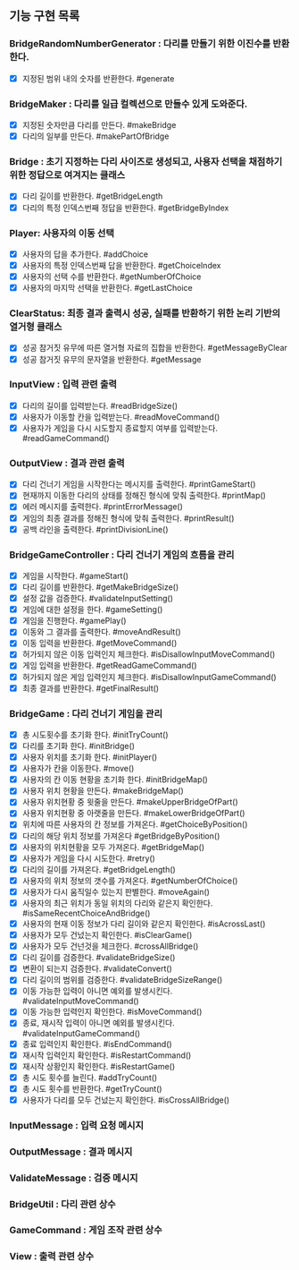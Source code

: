 
## 기능 구현 목록

### BridgeRandomNumberGenerator : 다리를 만들기 위한 이진수를 반환한다.
- [x] 지정된 범위 내의 숫자를 반환한다. #generate

### BridgeMaker : 다리를 일급 컬렉션으로 만들수 있게 도와준다.
- [x] 지정된 숫자만큼 다리를 만든다. #makeBridge
- [x] 다리의 일부를 만든다. #makePartOfBridge

### Bridge : 초기 지정하는 다리 사이즈로 생성되고, 사용자 선택을 채점하기 위한 정답으로 여겨지는 클래스
- [x] 다리 길이를 반환한다. #getBridgeLength
- [x] 다리의 특정 인덱스번째 정답을 반환한다. #getBridgeByIndex

### Player: 사용자의 이동 선택
- [x] 사용자의 답을 추가한다. #addChoice
- [x] 사용자의 특정 인덱스번째 답을 반환한다. #getChoiceIndex
- [x] 사용자의 선택 수를 반환한다. #getNumberOfChoice
- [x] 사용자의 마지막 선택을 반환한다. #getLastChoice

### ClearStatus: 최종 결과 출력시 성공, 실패를 반환하기 위한 논리 기반의 열거형 클래스
- [x] 성공 참거짓 유무에 따른 열거형 자료의 집합을 반환한다. #getMessageByClear
- [x] 성공 참거짓 유무의 문자열을 반환한다. #getMessage

### InputView : 입력 관련 출력
- [x] 다리의 길이를 입력받는다. #readBridgeSize()
- [x] 사용자가 이동할 칸을 입력받는다. #readMoveCommand()
- [x] 사용자가 게임을 다시 시도할지 종료할지 여부를 입력받는다. #readGameCommand()

### OutputView : 결과 관련 출력
- [x] 다리 건너기 게임을 시작한다는 메시지를 출력한다. #printGameStart()
- [x] 현재까지 이동한 다리의 상태를 정해진 형식에 맞춰 출력한다. #printMap()
- [x] 에러 메시지를 출력한다. #printErrorMessage()
- [x] 게임의 최종 결과를 정해진 형식에 맞춰 출력한다. #printResult()
- [x] 공백 라인을 출력한다. #printDivisionLine()

### BridgeGameController : 다리 건너기 게임의 흐름을 관리
- [x] 게임을 시작한다. #gameStart()
- [x] 다리 길이를 반환한다. #getMakeBridgeSize()
- [x] 설정 값을 검증한다. #validateInputSetting()
- [x] 게임에 대한 설정을 한다. #gameSetting()
- [x] 게임을 진행한다. #gamePlay()
- [x] 이동와 그 결과를 출력한다. #moveAndResult()
- [x] 이동 입력을 반환한다. #getMoveCommand()
- [x] 허가되지 않은 이동 입력인지 체크한다. #isDisallowInputMoveCommand()
- [x] 게임 입력을 반환한다. #getReadGameCommand()
- [x] 허가되지 않은 게임 입력인지 체크한다. #isDisallowInputGameCommand()
- [x] 최종 결과를 반환한다. #getFinalResult()

### BridgeGame : 다리 건너기 게임을 관리
- [x] 총 시도횟수를 초기화 한다. #initTryCount()
- [x] 다리를 초기화 한다. #initBridge()
- [x] 사용자 위치를 초기화 한다. #initPlayer()
- [x] 사용자가 칸을 이동한다. #move()
- [x] 사용자의 칸 이동 현황을 초기화 한다. #initBridgeMap()
- [x] 사용자 위치 현황을 만든다. #makeBridgeMap()
- [x] 사용자 위치현황 중 윗줄을 만든다. #makeUpperBridgeOfPart()
- [x] 사용자 위치현황 중 아랫줄을 만든다. #makeLowerBridgeOfPart()
- [x] 위치에 따른 사용자의 칸 정보를 가져온다. #getChoiceByPosition()
- [x] 다리의 해당 위치 정보를 가져온다 #getBridgeByPosition()
- [x] 사용자의 위치현황을 모두 가져온다. #getBridgeMap()
- [x] 사용자가 게임을 다시 시도한다. #retry()
- [x] 다리의 길이를 가져온다. #getBridgeLength()
- [x] 사용자의 위치 정보의 갯수를 가져온다. #getNumberOfChoice()
- [x] 사용자가 다시 움직일수 있는지 판별한다. #moveAgain()
- [x] 사용자의 최근 위치가 동일 위치의 다리와 같은지 확인한다. #isSameRecentChoiceAndBridge()
- [x] 사용자의 현재 이동 정보가 다리 길이와 같은지 확인한다. #isAcrossLast()
- [x] 사용자가 모두 건넜는지 확인한다. #isClearGame()
- [x] 사용자가 모두 건넌것을 체크한다. #crossAllBridge()
- [x] 다리 길이를 검증한다. #validateBridgeSize()
- [x] 변환이 되는지 검증한다. #validateConvert()
- [x] 다리 길이의 범위를 검증한다. #validateBridgeSizeRange()
- [x] 이동 가능한 입력이 아니면 예외를 발생시킨다. #validateInputMoveCommand()
- [x] 이동 가능한 입력인지 확인한다. #isMoveCommand()
- [x] 종료, 재시작 입력이 아니면 예외를 발생시킨다. #validateInputGameCommand()
- [x] 종료 입력인지 확인한다. #isEndCommand()
- [x] 재시작 입력인지 확인한다. #isRestartCommand()
- [x] 재시작 상황인지 확인한다. #isRestartGame()
- [x] 총 시도 횟수를 늘린다. #addTryCount()
- [x] 총 시도 횟수를 반환한다. #getTryCount()
- [x] 사용자가 다리를 모두 건넜는지 확인한다. #isCrossAllBridge()

### InputMessage : 입력 요청 메시지

### OutputMessage : 결과 메시지

### ValidateMessage : 검증 메시지

### BridgeUtil : 다리 관련 상수

### GameCommand : 게임 조작 관련 상수

### View : 출력 관련 상수
